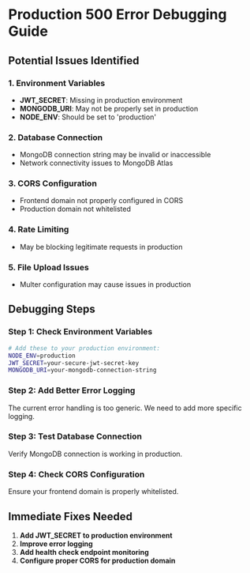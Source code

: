 # Production 500 Error Debugging Guide

## Potential Issues Identified

### 1. Environment Variables

- **JWT_SECRET**: Missing in production environment
- **MONGODB_URI**: May not be properly set in production
- **NODE_ENV**: Should be set to 'production'

### 2. Database Connection

- MongoDB connection string may be invalid or inaccessible
- Network connectivity issues to MongoDB Atlas

### 3. CORS Configuration

- Frontend domain not properly configured in CORS
- Production domain not whitelisted

### 4. Rate Limiting

- May be blocking legitimate requests in production

### 5. File Upload Issues

- Multer configuration may cause issues in production

## Debugging Steps

### Step 1: Check Environment Variables

```bash
# Add these to your production environment:
NODE_ENV=production
JWT_SECRET=your-secure-jwt-secret-key
MONGODB_URI=your-mongodb-connection-string
```

### Step 2: Add Better Error Logging

The current error handling is too generic. We need to add more specific logging.

### Step 3: Test Database Connection

Verify MongoDB connection is working in production.

### Step 4: Check CORS Configuration

Ensure your frontend domain is properly whitelisted.

## Immediate Fixes Needed

1. **Add JWT_SECRET to production environment**
2. **Improve error logging**
3. **Add health check endpoint monitoring**
4. **Configure proper CORS for production domain**
